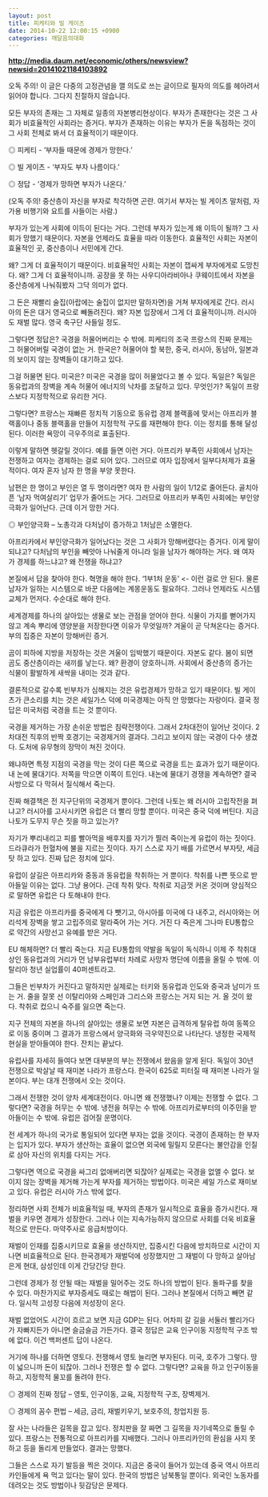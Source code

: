 ```yaml
---
layout: post
title: 피케티와 빌 게이츠
date: 2014-10-22 12:00:15 +0900
categories: 깨달음의대화
---
```

**http://media.daum.net/economic/others/newsview?newsid=20141021184103892** 

  


오독 주의! 이 글은 다중의 고정관념을 깰 의도로 쓰는 글이므로 필자의 의도를 헤아려서 읽어야 합니다. 그다지 친절하지 않습니다. 

  


모든 부자의 존재는 그 자체로 일종의 자본병리현상이다. 부자가 존재한다는 것은 그 사회가 비효율적인 사회라는 증거다. 부자가 존재하는 이유는 부자가 돈을 독점하는 것이 그 사회 전체로 봐서 더 효율적이기 때문이다. 

  


◎ 피케티 - ‘부자들 때문에 경제가 망한다.’  
      
◎ 빌 게이츠 - ‘부자도 부자 나름이다.’  
      
◎ 정답 - ‘경제가 망하면 부자가 나온다.’ 

  


(오독 주의! 중산층이 자신을 부자로 착각하면 곤란. 여기서 부자는 빌 게이츠 말처럼, 자가용 비행기와 요트를 사들이는 사람.) 

  


부자가 있는게 사회에 이득이 된다는 거다. 그런데 부자가 있는게 왜 이득이 될까? 그 사회가 망했기 때문이다. 자본을 언제라도 효율을 따라 이동한다. 효율적인 사회는 자본이 효율적인 곳, 중산층이나 서민에게 간다. 

  


왜? 그게 더 효율적이기 때문이다. 비효율적인 사회는 자본이 잽싸게 부자에게로 도망친다. 왜? 그게 더 효율적이니까. 공장을 못 하는 사우디아라비아나 쿠웨이트에서 자본을 중산층에게 나눠줘봤자 그닥 의미가 없다. 

  


그 돈은 재빨리 술집(아랍에는 술집이 없지만 말하자면)을 거쳐 부자에게로 간다. 러시아의 돈은 대거 영국으로 빼돌려진다. 왜? 자본 입장에서 그게 더 효율적이니까. 러시아도 재벌 많다. 영국 축구단 사들일 정도. 

  


그렇다면 정답은? 국경을 허물어버리는 수 밖에. 피케티의 조국 프랑스의 진짜 문제는 그 허물어버릴 국경이 없는 거. 한국은? 허물어야 할 북한, 중국, 러시아, 동남아, 일본과의 보이지 않는 장벽들이 대기하고 있다. 

  


그걸 허물면 된다. 미국은? 미국은 국경을 많이 허물었다고 볼 수 있다. 독일은? 독일은 동유럽과의 장벽을 계속 허물어 에너지의 낙차를 조달하고 있다. 무엇인가? 독일이 프랑스보다 지정학적으로 유리한 거다. 

  


그렇다면? 프랑스는 재빠른 정치적 기동으로 동유럽 경제 블랙홀에 맞서는 아프리카 블랙홀이나 중동 블랙홀을 만들어 지정학적 구도를 재편해야 한다. 이는 정치를 통해 달성된다. 이러한 욕망이 극우주의로 표출된다. 

  


이렇게 말하면 헷갈릴 것이다. 예를 들면 이런 거다. 아프리카 부족민 사회에서 남자는 전쟁하고 여자는 경제하는 걸로 되어 있다. 그러므로 여자 입장에서 일부다처제가 효율적이다. 여자 혼자 남자 한 명을 부양 못한다. 

  


남편은 한 명이고 부인은 열 두 명이라면? 여자 한 사람의 일이 1/12로 줄어든다. 골치아픈 ‘남자 먹여살리기’ 업무가 줄어드는 거다. 그러므로 아프리카 부족민 사회에는 부인양극화가 일어난다. 근데 이거 망한 거다. 

  


◎ 부인양극화 – 노총각과 다처남이 증가하고 1처남은 소멸한다. 

  


아프리카에서 부인양극화가 일어났다는 것은 그 사회가 망해버렸다는 증거다. 이게 말이 되냐고? 다처남의 부인을 빼앗아 나눠줄게 아니라 일을 남자가 해야하는 거다. 왜 여자가 경제를 하느냐고? 왜 전쟁을 하냐고? 

  


본질에서 답을 찾아야 한다. 혁명을 해야 한다. ‘1부1처 운동’ <- 이런 걸로 안 된다. 물론 남자가 일하는 시스템으로 바꾼 다음에는 계몽운동도 필요하다. 그러나 언제라도 시스템 교체가 먼저다. 수순대로 해야 한다. 

  


세계경제를 하나의 살아있는 생물로 보는 관점을 얻어야 한다. 식물이 가지를 뻗어가지 않고 계속 뿌리에 영양분을 저장한다면 이유가 무엇일까? 겨울이 곧 닥쳐온다는 증거다. 부의 집중은 자본이 망해버린 증거. 

  


곰이 피하에 지방을 저장하는 것은 겨울이 임박했기 때문이다. 자본도 같다. 봄이 되면 곰도 중산층이라는 새끼를 낳는다. 왜? 환경이 양호하니까. 사회에서 중산층의 증가는 식물이 활발하게 새싹을 내미는 것과 같다. 

  


결론적으로 갈수록 빈부차가 심해지는 것은 유럽경제가 망하고 있기 때문이다. 빌 게이츠가 큰소리를 치는 것은 셰일가스 덕에 미국경제는 아직 안 망했다는 자랑이다. 결국 정답은 미국처럼 국경을 트는 것 뿐이다. 

  


국경을 제거하는 가장 손쉬운 방법은 침략전쟁이다. 그래서 2차대전이 일어난 것이다. 2차대전 직후의 반짝 호경기는 국경제거의 결과다. 그리고 보이지 않는 국경이 다수 생겼다. 도처에 유무형의 장막이 쳐진 것이다. 

  


왜냐하면 특정 지점의 국경을 막는 것이 다른 쪽으로 국경을 트는 효과가 있기 때문이다. 내 논에 물대기다. 저쪽을 막으면 이쪽이 트인다. 내논에 물대기 경쟁을 계속하면? 결국 사방으로 다 막혀서 질식해서 죽는다. 

  


진짜 해결책은 전 지구단위의 국경제거 뿐이다. 그런데 나토는 왜 러시아 고립작전을 펴냐고? 러시아를 고사시키면 유럽은 더 빨리 망할 뿐이다. 미국은 중국 덕에 버틴다. 지금 나토가 도무지 무슨 짓을 하고 있는가? 

  


자기가 뿌리내리고 피를 빨아먹을 배후지를 자기가 찔러 죽이는게 유럽이 하는 짓이다. 드라큐라가 헌혈차에 불을 지르는 짓이다. 자기 스스로 자기 배를 가르면서 부자탓, 세금탓 하고 있다. 진짜 답은 정치에 있다. 

  


유럽이 살길은 아프리카와 중동과 동유럽을 착취하는 거 뿐이다. 착취를 나쁜 뜻으로 받아들일 이유는 없다. 그냥 용어다. 근데 착취 맞다. 착취로 지금껏 커온 것이며 양심적으로 말하면 유럽은 다 토해내야 한다. 

  


지금 유럽은 아프리카를 중국에게 다 뺏기고, 아시아를 미국에 다 내주고, 러시아와는 어리석게 장벽을 쌓고 고립주의로 말라죽어 가는 거다. 거진 다 죽은게 그나마 EU통합으로 약간의 사망선고 유예를 받은 거다. 

  


EU 해체하면? 더 빨리 죽는다. 지금 EU통합의 약발을 독일이 독식하니 이제 주 착취대상인 동유럽과의 거리가 먼 남부유럽부터 차례로 사망자 명단에 이름을 올릴 수 밖에. 이탈리아 청년 실업률이 40퍼센트라고. 

  


그들은 빈부차가 커진다고 말하지만 실제로는 터키와 동유럽과 인도와 중국과 남미가 뜨는 거. 줄을 잘못 선 이탈리아와 스페인과 그리스와 프랑스는 거지 되는 거. 올 것이 왔다. 착취로 컸으니 숙주를 잃으면 죽는다. 

  


지구 전체의 자본을 하나의 살아있는 생물로 보면 자본은 급격하게 탈유럽 하여 동쪽으로 이동 중이며 그 결과가 프랑스에서 양극화와 극우약진으로 나타난다. 냉정한 국제적 현실을 받아들여야 한다. 잔치는 끝났다. 

  


유럽사를 자세히 들여다 보면 대부분의 부는 전쟁에서 왔음을 알게 된다. 독일이 30년 전쟁으로 박살날 때 재미본 나라가 프랑스다. 한국이 625로 피터질 때 재미본 나라가 일본이다. 부는 대개 전쟁에서 오는 것이다. 

  


그래서 전쟁한 것이 양차 세계대전이다. 아니면 왜 전쟁했나? 이제는 전쟁할 수 없다. 그렇다면? 국경을 허무는 수 밖에. 냉전을 허무는 수 밖에. 아프리카로부터의 이주민을 받아들이는 수 밖에. 유럽은 검어질 운명이다. 

  


전 세계가 하나의 국가로 통일되어 있다면 부자는 없을 것이다. 국경이 존재하는 한 부자는 입지가 있다. 부자가 생산하는 효율이 없으면 외국에 밀릴지 모른다는 불안감을 인질로 삼아 자신의 위치를 다지는 거다. 

  


그렇다면 역으로 국경을 싸그리 없애버리면 되잖아? 실제로는 국경을 없앨 수 없다. 보이지 않는 장벽을 제거해 가는게 부자를 제거하는 방법이다. 미국은 셰일 가스로 재미보고 있다. 유럽은 러시아 가스 밖에 없다. 

  


정리하면 사회 전체가 비효율적일 때, 부자의 존재가 일시적으로 효율을 증가시킨다. 재벌을 키우면 경제가 성장한다. 그러나 이는 지속가능하지 않으므로 사회를 더욱 비효율적으로 만든다. 마약주사로 응급처방이다. 

  


재벌이 인재를 집중시키므로 효율을 생산하지만, 집중시킨 다음에 방치하므로 시간이 지나면 비효율적으로 된다. 한국경제가 재벌덕에 성장했지만 그 재벌이 다 망하고 살아남은게 현대, 삼성인데 이게 간당간당 한다. 

  


그런데 경제가 정 안될 때는 재벌을 밀어주는 것도 하나의 방법이 된다. 돌파구를 찾을 수 있다. 마찬가지로 부자증세도 때로는 해법이 된다. 그러나 본질에서 더하고 빼면 같다. 일시적 고성장 다음에 저성장이 온다. 

  


재벌 없었어도 시간이 흐르고 보면 지금 GDP는 된다. 어차피 갈 길을 서둘러 빨리가다가 자빠지든가 아니면 슬금슬금 가든가다. 결국 정답은 교육 인구이동 지정학적 구조 밖에 없다. 이건 백퍼센트 답이 나온다. 

  


거기에 하나를 더하면 영토다. 전쟁해서 영토 늘리면 부자된다. 미국, 호주가 그렇다. 땅이 넓으니까 돈이 되잖아. 그러나 전쟁은 할 수 없다. 그렇다면? 교육을 하고 인구이동을 하고, 지정학적 물꼬를 돌려야 한다. 

  


◎ 경제의 진짜 정답 – 영토, 인구이동, 교육, 지정학적 구조, 장벽제거.  
      
◎ 경제의 꼼수 편법 – 세금, 금리, 재벌키우기, 보호주의, 창업지원 등. 

  


잘 사는 나라들은 길목을 잡고 있다. 정치판을 잘 짜면 그 길목을 자기네쪽으로 돌릴 수 있다. 프랑스는 전통적으로 아프리카를 지배했다. 그러나 아프리카인의 환심을 사지 못하고 등을 돌리게 만들었다. 결과는 망했다. 

  


그들은 스스로 자기 발등을 찍은 것이다. 지금은 중국이 들어가 있는데 중국 역시 아프리카인들에게 욕 먹고 있다는 말이 있다. 한국의 방법은 남북통일 뿐이다. 외국인 노동자를 데려오는 것도 방법이나 뒷감당은 문제다.